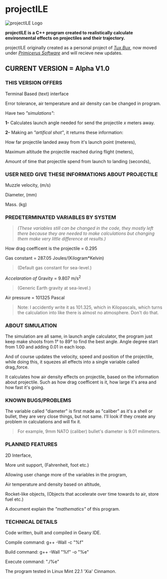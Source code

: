 # projectILE
![projectILE Logo](https://i.imgur.com/OAIRfq2.png)

**projectILE is a C++ program created to realistically calculate environmental effects on projectiles and their trajectory.**

projectILE originally created as a personal project of [*Tux Bux*](https://www.youtube.com/@tuxbux999), now moved under [*Primiçerus Software*](https://www.youtube.com/@primicerius-software
) and will recieve new updates.

## CURRENT VERSION = Alpha V1.0

### THIS VERSION OFFERS
Terminal Based (text) interface

Error tolerance, air temperature and air density can be changed in program.

Have two *"simulations"*:

**1-** Calculates launch angle needed for send the projectile *x* meters away.

**2-** Making an *"artifical shot"*, it returns these information:

  How far projectile landed away from it's launch point (meteres),
	
  Maximum altitude the projectile reached during flight (meters),
	
  Amount of time that projectile spend from launch to landing (seconds),

### USER NEED GIVE THESE INFORMATIONS ABOUT PROJECTILE
Muzzle velocity, (m/s)

Diameter, (mm)

Mass. (kg)

### PREDETERMINATED VARIABLES BY SYSTEM
> *(These variables still can be changed in the code, they mostly left there because they are needed to make calculations but changing them make very little difference at results.)*
> 
How drag coefficent is the projectile = 0.295

Gas constant = 287.05 Joules/(Kilogram*Kelvin) 
> (Default gas constant for sea-level.)

*Accelaration of* Gravity = 9.807 m/s<sup>2</sup> 
> (Generic Earth gravity at sea-level.)
>
Air pressure = 101325 Pascal
> Note: I accidently write it as 101.325, which in Kilopascals, which turns the calculation into like there is almost no atmosphere. Don't do that.

### ABOUT SIMULATION
The simulation are all same, in launch angle calculator, the program just keep make shoots from 1° to 89° to find the best angle. Angle degree start from 1.00 and adding 0.01 in each loop.

And of course updates the velocity, speed and position of the projectile, while doing this, it squezes all effects into a single variable called drag_force.

It calculates how air density effects on projectile, based on the information about projectile. Such as how drag coefficent is it, how large it's area and how fast it's going.

### KNOWN BUGS/PROBLEMS
The variable called "diameter" is first made as "caliber" as it's a shell or bullet, they are very close things, but not same. I'll look if they create any problem in calculations and will fix it.
> For example, 9mm NATO (caliber) bullet's diameter is 9.01 milimeters.

### PLANNED FEATURES
2D Interface,

More unit support, (Fahrenheit, foot etc.)

Allowing user change more of the variables in the program,

Air temperature and density based on altitude,

Rocket-like objects, (Objects that accelerate over time towards to air, store fuel etc.)

A document explain the *"mathematics"* of this program.

### TECHNICAL DETAILS

Code written, built and compiled in Geany IDE.

Compile command: g++ -Wall -c "%f"

Build command: g++ -Wall "%f" -o "%e"

Execute command: "./%e"

The program tested in Linux Mint 22.1 'Xia' Cinnamon.





